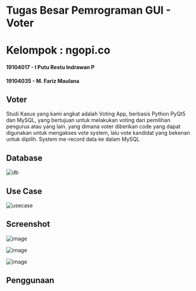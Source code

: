 # Tugas Besar Pemrograman GUI - Voter
 
# Kelompok : ngopi.co

#### 19104017 - I Putu Restu Indrawan P
#### 19104035 - M. Fariz Maulana

## Voter
Studi Kasus yang kami angkat adalah Voting App, berbasis Python PyQt5 dan MySQL, yang bertujuan untuk melakukan voting dari pemilihan pengurus atau yang lain.
yang dimana voter diberikan code yang dapat digunakan untuk mengakses vote system, lalu vote kandidat yang bekenan untuk dipilih. System me-record data ke dalam
MySQL

## Database
![db](https://user-images.githubusercontent.com/57904667/127631173-407ce7e6-6657-4181-a9a2-a2ee52a8d3c6.png)

## Use Case
![usecase](https://user-images.githubusercontent.com/57904667/127631189-ef3329e4-05e5-4bb1-97ac-bd2d8f379d97.png)

## Screenshot
![image](https://user-images.githubusercontent.com/57904667/127631307-c9fbb9c8-61a1-406b-ad26-1784f0f3e6a0.png)

![image](https://user-images.githubusercontent.com/57904667/127631369-052906da-3731-4227-bf73-34d5b517d4a6.png)

![image](https://user-images.githubusercontent.com/57904667/127631407-bdb3ff2e-6529-4984-86e1-d9c07e6816f9.png)

## Penggunaan
